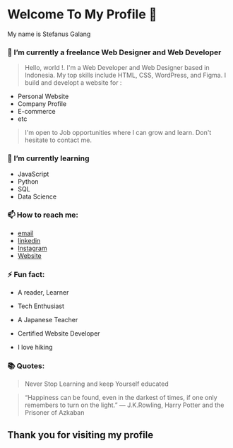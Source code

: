 # Welcome To My Profile 👋

My name is Stefanus Galang 

### 🔭 I’m currently a freelance Web Designer and Web Developer

>Hello, world !. I'm a Web Developer and Web Designer based in Indonesia. My top skills include HTML, CSS, WordPress, and Figma. 
>I build and developt a website for :
  - Personal Website
  - Company Profile
  - E-commerce
  - etc 
>I'm open to Job opportunities where I can grow and learn. Don't hesitate to contact me. 

### 🌱 I’m currently learning 

- JavaScript
- Python 
- SQL 
- Data Science

### 📫 How to reach me: 

- [email](mailto:project.bikinweb@gmail.com)
- [linkedin]( https://id.linkedin.com/in/stefanus-galang-wiby-listyanto-87bb411b9 )
- [Instagram](https://www.instagram.com/st_galang/) 
- [Website](https://stefanusgalang.github.io/)

### ⚡ Fun fact: 

- A reader, Learner

- Tech Enthusiast

- A Japanese Teacher 

-  Certified Website Developer 

- I love hiking


### 📚 Quotes:

> Never Stop Learning and keep Yourself educated 

> “Happiness can be found, even in the darkest of times, if one only remembers to turn on the light.”
― J.K.Rowling, Harry Potter and the Prisoner of Azkaban

## Thank you for visiting my profile
